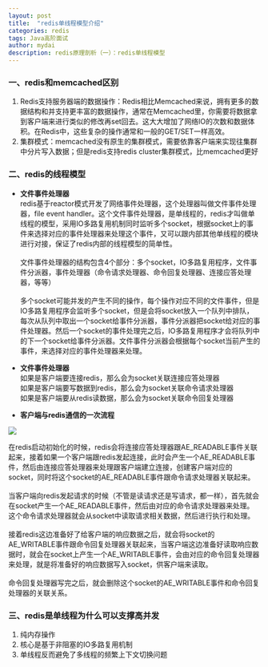 ```yaml
---
layout: post
title:  "redis单线程模型介绍"
categories: redis
tags: Java高阶面试
author: mydai
description: redis原理剖析（一）：redis单线程模型
---
```



### 一、redis和memcached区别
1. Redis支持服务器端的数据操作：Redis相比Memcached来说，拥有更多的数据结构和并支持更丰富的数据操作，通常在Memcached里，你需要将数据拿到客户端来进行类似的修改再set回去。这大大增加了网络IO的次数和数据体积。在Redis中，这些复杂的操作通常和一般的GET/SET一样高效。<br/>
2. 集群模式：memcached没有原生的集群模式，需要依靠客户端来实现往集群中分片写入数据；但是redis支持redis cluster集群模式，比memcached更好<br/>

### 二、redis的线程模型
- **文件事件处理器**<br/>
redis基于reactor模式开发了网络事件处理器，这个处理器叫做文件事件处理器，file event handler。这个文件事件处理器，是单线程的，redis才叫做单线程的模型，采用IO多路复用机制同时监听多个socket，根据socket上的事件来选择对应的事件处理器来处理这个事件，又可以跟内部其他单线程的模块进行对接，保证了redis内部的线程模型的简单性。<br/><br/>
文件事件处理器的结构包含4个部分：多个socket，IO多路复用程序，文件事件分派器，事件处理器（命令请求处理器、命令回复处理器、连接应答处理器，等等）<br/><br/>
多个socket可能并发的产生不同的操作，每个操作对应不同的文件事件，但是IO多路复用程序会监听多个socket，但是会将socket放入一个队列中排队，每次从队列中取出一个socket给事件分派器，事件分派器把socket给对应的事件处理器。然后一个socket的事件处理完之后，IO多路复用程序才会将队列中的下一个socket给事件分派器。文件事件分派器会根据每个socket当前产生的事件，来选择对应的事件处理器来处理。

- **文件事件处理器**<br/>
如果是客户端要连接redis，那么会为socket关联连接应答处理器<br/>
如果是客户端要写数据到redis，那么会为socket关联命令请求处理器<br/>
如果是客户端要从redis读数据，那么会为socket关联命令回复处理器<br/>

- **客户端与redis通信的一次流程**<br/>
<html>
	<img src="{{ site.baseurl }}/assets/images/post_imgs/redis单线程模型.png"  />
</html>

在redis启动初始化的时候，redis会将连接应答处理器跟AE_READABLE事件关联起来，接着如果一个客户端跟redis发起连接，此时会产生一个AE_READABLE事件，然后由连接应答处理器来处理跟客户端建立连接，创建客户端对应的socket，同时将这个socket的AE_READABLE事件跟命令请求处理器关联起来。<br/><br/>
当客户端向redis发起请求的时候（不管是读请求还是写请求，都一样），首先就会在socket产生一个AE_READABLE事件，然后由对应的命令请求处理器来处理。这个命令请求处理器就会从socket中读取请求相关数据，然后进行执行和处理。<br/><br/>
接着redis这边准备好了给客户端的响应数据之后，就会将socket的AE_WRITABLE事件跟命令回复处理器关联起来，当客户端这边准备好读取响应数据时，就会在socket上产生一个AE_WRITABLE事件，会由对应的命令回复处理器来处理，就是将准备好的响应数据写入socket，供客户端来读取。<br/><br/>
命令回复处理器写完之后，就会删除这个socket的AE_WRITABLE事件和命令回复处理器的关联关系。



### 三、redis是单线程为什么可以支撑高并发
1. 纯内存操作<br/>
2. 核心是基于非阻塞的IO多路复用机制<br/>
3. 单线程反而避免了多线程的频繁上下文切换问题<br/>
